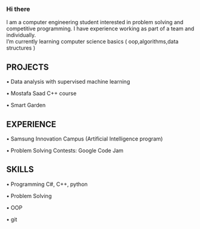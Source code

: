 ### Hi there

I am a computer engineering student interested in 
problem solving and competitive programming. 
I have experience working as part of a team and 
individually.<br>
I’m currently learning computer science basics ( oop,algorithms,data structures )

## PROJECTS
• Data analysis with supervised machine learning

• Mostafa Saad C++ course

• Smart Garden

## EXPERIENCE
• Samsung Innovation Campus (Artificial 
Intelligence program)

• Problem Solving Contests: Google Code Jam

## SKILLS
• Programming C#, C++, python

• Problem Solving

• OOP

• git

<!--
**SaadMu7ammad/SaadMu7ammad** is a ✨ _special_ ✨ repository because its `README.md` (this file) appears on your GitHub profile.

Here are some ideas to get you started:

- 🔭 I’m currently working on ...
-
- 👯 I’m looking to collaborate on ...
- 🤔 I’m looking for help with ...
- 💬 Ask me about ...
- 📫 How to reach me: ...
- 😄 Pronouns: ...
- ⚡ Fun fact: ...
-->
